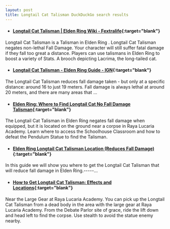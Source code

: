 ```yaml
---
layout: post
title: Longtail Cat Talisman DuckDuckGo search results
---
```

* #### [Longtail Cat Talisman | Elden Ring Wiki - Fextralife](https://eldenring.wiki.fextralife.com/Longtail+Cat+Talisman){:target="blank"}
Longtail Cat Talisman is a Talisman in Elden Ring . Longtail Cat Talisman negates non-lethal Fall Damage. Your character will still suffer fatal damage if they fall too great a distance. Players can use talismans in Elden Ring to boost a variety of Stats. A brooch depicting Lacrima, the long-tailed cat.
* #### [Longtail Cat Talisman - Elden Ring Guide - IGN](https://www.ign.com/wikis/elden-ring/Longtail_Cat_Talisman){:target="blank"}
The Longtail Cat Talisman reduces fall damage taken - but only at a specific distance: around 16 to just 19 meters. Fall damage is always lethal at around 20 meters, and there are many areas that ...
* #### [Elden Ring: Where to Find Longtail Cat No Fall Damage Talisman](https://screenrant.com/elden-ring-where-to-find-longtail-cat-talisman/){:target="blank"}
The Longtail Cat Talisman in Elden Ring negates fall damage when equipped, but it is located on the ground near a corpse in Raya Lucaria Academy. Learn where to access the Schoolhouse Classroom and how to defeat the Pendulum Statue to find the Talisman.
* #### [Elden Ring Longtail Cat Talisman Location (Reduces Fall Damage)](https://www.youtube.com/watch?v=9qkL2SpCF4k){:target="blank"}
In this guide we will show you where to get the Longtail Cat Talisman that will reduce fall damage in Elden Ring.-----...
* #### [How to Get Longtail Cat Talisman: Effects and Locations](https://game8.co/games/Elden-Ring/archives/369069){:target="blank"}
Near the Large Gear at Raya Lucaria Academy. You can pick up the Longtail Cat Talisman from a dead body in the area with the large gear at Raya Lucaria Academy. From the Debate Parlor site of grace, ride the lift down and head left to find the corpse. Use stealth to avoid the statue enemy nearby.
